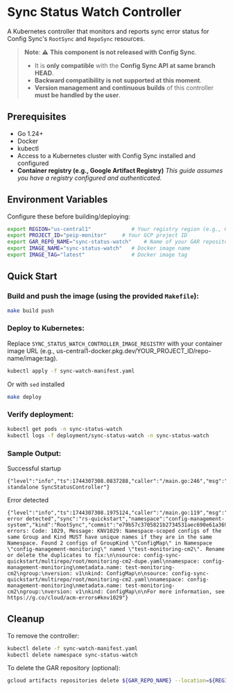 # Sync Status Watch Controller

A Kubernetes controller that monitors and reports sync error status for Config Sync's `RootSync` and `RepoSync` resources.

> **Note**: ⚠️ **This component is not released with Config Sync**.
> - It is **only compatible** with the **Config Sync API at same branch HEAD**.
> - **Backward compatibility is not supported at this moment**.
> - **Version management and continuous builds** of this controller **must be handled by the user**.

## Prerequisites

- Go 1.24+
- Docker
- kubectl
- Access to a Kubernetes cluster with Config Sync installed and configured
- **Container registry (e.g., Google Artifact Registry)**
  *This guide assumes you have a registry configured and authenticated.*

## Environment Variables
Configure these before building/deploying:
```sh
export REGION="us-central1"             # Your registry region (e.g., GAR)
export PROJECT_ID="peip-monitor"     # Your GCP project ID
export GAR_REPO_NAME="sync-status-watch"    # Name of your GAR repository
export IMAGE_NAME="sync-status-watch"   # Docker image name
export IMAGE_TAG="latest"               # Docker image tag
```

## Quick Start
### **Build and push the image** (using the provided `Makefile`):
   ```sh
   make build push
   ```

### **Deploy to Kubernetes**:

   Replace `SYNC_STATUS_WATCH_CONTROLLER_IMAGE_REGISTRY` with your container image URL (e.g., us-central1-docker.pkg.dev/YOUR_PROJECT_ID/repo-name/image:tag).
   ```sh
   kubectl apply -f sync-watch-manifest.yaml
   ```
   Or with `sed` installed
   ```sh
   make deploy
   ```

### **Verify deployment**:
   ```sh
   kubectl get pods -n sync-status-watch
   kubectl logs -f deployment/sync-status-watch -n sync-status-watch
   ```

### **Sample Output**:

Successful startup
```
{"level":"info","ts":1744307308.0837288,"caller":"/main.go:246","msg":"Starting standalone SyncStatusController"}
```

Error detected
```
{"level":"info","ts":1744307308.1975124,"caller":"/main.go:119","msg":"Sync error detected","sync":"rs-quickstart","namespace":"config-management-system","kind":"RootSync","commit":"e79b57c3705821b2734531aec690e61a369c3586","status":"failed","error":"aggregated errors: Code: 1029, Message: KNV1029: Namespace-scoped configs of the same Group and Kind MUST have unique names if they are in the same Namespace. Found 2 configs of GroupKind \"ConfigMap\" in Namespace \"config-management-monitoring\" named \"test-monitoring-cm2\". Rename or delete the duplicates to fix:\n\nsource: config-sync-quickstart/multirepo/root/monitoring-cm2-dupe.yaml\nnamespace: config-management-monitoring\nmetadata.name: test-monitoring-cm2\ngroup:\nversion: v1\nkind: ConfigMap\n\nsource: config-sync-quickstart/multirepo/root/monitoring-cm2.yaml\nnamespace: config-management-monitoring\nmetadata.name: test-monitoring-cm2\ngroup:\nversion: v1\nkind: ConfigMap\n\nFor more information, see https://g.co/cloud/acm-errors#knv1029"}
```

## Cleanup

To remove the controller:
```sh
kubectl delete -f sync-watch-manifest.yaml
kubectl delete namespace sync-status-watch
```

To delete the GAR repository (optional):
```sh
gcloud artifacts repositories delete ${GAR_REPO_NAME} --location=${REGION}
```